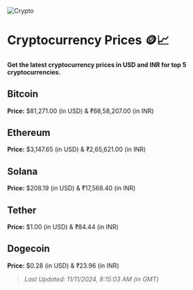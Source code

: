 
![Crypto](https://www.techguide.com.au/wp-content/uploads/2020/11/crypto3.jpeg)

# Cryptocurrency Prices 🪙📈

#### Get the latest cryptocurrency prices in USD and INR for top 5 cryptocurrencies.

## Bitcoin

**Price:** $81,271.00 (in USD) & ₹68,58,207.00 (in INR)

## Ethereum

**Price:** $3,147.65 (in USD) & ₹2,65,621.00 (in INR)

## Solana

**Price:** $208.19 (in USD) & ₹17,568.40 (in INR)

## Tether

**Price:** $1.00 (in USD) & ₹84.44 (in INR)

## Dogecoin

**Price:** $0.28 (in USD) & ₹23.96 (in INR)

> _Last Updated: 11/11/2024, 8:15:03 AM (in GMT)_
